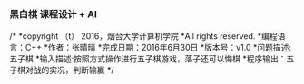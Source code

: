 # <h3>黑白棋 课程设计 + AI</h3>
/* 
*copyright （t） 2016，烟台大学计算机学院 
*All rights reserved. 
*编程语言：C++
*作者：张晴晴 
*完成日期：2016年6月30日 
*版本号：v1.0 
*问题描述:五子棋 
*输入描述:按照方式操作进行五子棋游戏，落子还可以悔棋 
*程序输出：五子棋对战的实况，判断输赢 
*/  

